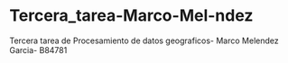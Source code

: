 # Tercera_tarea-Marco-Mel-ndez
Tercera tarea de Procesamiento de datos geograficos- Marco Melendez Garcia- B84781
